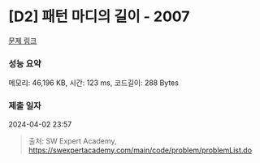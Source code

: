 # [D2] 패턴 마디의 길이 - 2007 

[문제 링크](https://swexpertacademy.com/main/code/problem/problemDetail.do?contestProbId=AV5P1kNKAl8DFAUq) 

### 성능 요약

메모리: 46,196 KB, 시간: 123 ms, 코드길이: 288 Bytes

### 제출 일자

2024-04-02 23:57



> 출처: SW Expert Academy, https://swexpertacademy.com/main/code/problem/problemList.do